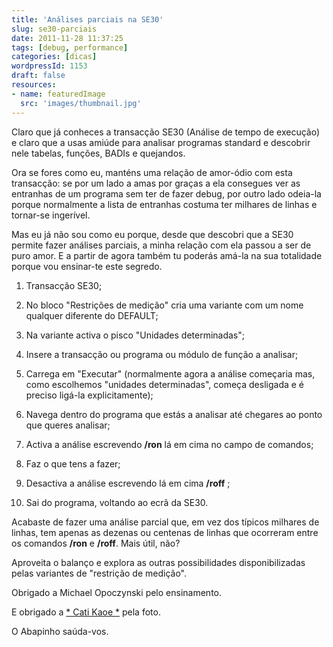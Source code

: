```yaml
---
title: 'Análises parciais na SE30'
slug: se30-parciais
date: 2011-11-28 11:37:25
tags: [debug, performance]
categories: [dicas]
wordpressId: 1153
draft: false
resources:
- name: featuredImage
  src: 'images/thumbnail.jpg'
---
```

Claro que já conheces a transacção SE30 (Análise de tempo de execução) e claro que a usas amiúde para analisar programas standard e descobrir nele tabelas, funções, BADIs e quejandos.

Ora se fores como eu, manténs uma relação de amor-ódio com esta transacção: se por um lado a amas por graças a ela consegues ver as entranhas de um programa sem ter de fazer debug, por outro lado odeia-la porque normalmente a lista de entranhas costuma ter milhares de linhas e tornar-se ingerível.

Mas eu já não sou como eu porque, desde que descobri que a SE30 permite fazer análises parciais, a minha relação com ela passou a ser de puro amor. E a partir de agora também tu poderás amá-la na sua totalidade porque vou ensinar-te este segredo.

  1. Transacção SE30;

  2. No bloco "Restrições de medição" cria uma variante com um nome qualquer diferente do DEFAULT;

  3. Na variante activa o pisco "Unidades determinadas";

  4. Insere a transacção ou programa ou módulo de função a analisar;

  5. Carrega em "Executar" (normalmente agora a análise começaria mas, como escolhemos "unidades determinadas", começa desligada e é preciso ligá-la explicitamente);

  6. Navega dentro do programa que estás a analisar até chegares ao ponto que queres analisar;

  7. Activa a análise escrevendo **/ron** lá em cima no campo de comandos;

  8. Faz o que tens a fazer;

  9. Desactiva a análise escrevendo lá em cima **/roff** ;

  10. Sai do programa, voltando ao ecrã da SE30.

Acabaste de fazer uma análise parcial que, em vez dos típicos milhares de linhas, tem apenas as dezenas ou centenas de linhas que ocorreram entre os comandos **/ron** e **/roff**. Mais útil, não?

Aproveita o balanço e explora as outras possibilidades disponibilizadas pelas variantes de "restrição de medição".

Obrigado a Michael Opoczynski pelo ensinamento.

E obrigado a [* Cati Kaoe *][1] pela foto.

O Abapinho saúda-vos.

   [1]: http://www.flickr.com/photos/catikaoe/3234711319/in/photostream/

